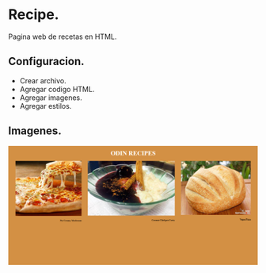 # Recipe.
Pagina web de recetas en HTML.
## Configuracion.
- Crear archivo.
- Agregar codigo HTML.
- Agregar imagenes.
- Agregar estilos.
## Imagenes.
![](./images/principal.png)